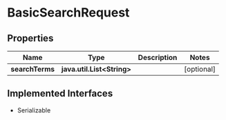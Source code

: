 

# BasicSearchRequest


## Properties

Name | Type | Description | Notes
------------ | ------------- | ------------- | -------------
**searchTerms** | **java.util.List&lt;String&gt;** |  |  [optional]


## Implemented Interfaces

* Serializable


